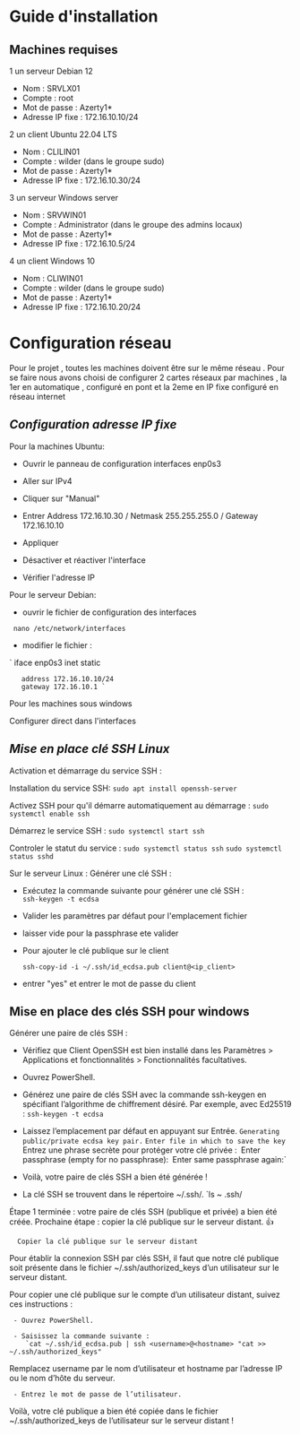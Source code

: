 # Guide d'installation 

## Machines requises

 1 un serveur Debian 12
   - Nom : SRVLX01
   - Compte : root
   - Mot de passe : Azerty1*
   - Adresse IP fixe : 172.16.10.10/24

 
 2 un client Ubuntu 22.04 LTS
   - Nom : CLILIN01
   - Compte : wilder (dans le groupe sudo)
   - Mot de passe : Azerty1*
   - Adresse IP fixe : 172.16.10.30/24
     
 3 un serveur Windows server
   - Nom : SRVWIN01
   - Compte : Administrator (dans le groupe des admins locaux)
   - Mot de passe : Azerty1*
   - Adresse IP fixe : 172.16.10.5/24
     
 4 un client Windows 10 
   - Nom : CLIWIN01
   - Compte : wilder (dans le groupe sudo)
   - Mot de passe : Azerty1*
   - Adresse IP fixe : 172.16.10.20/24


# Configuration réseau 

Pour le projet , toutes les machines doivent être sur le même réseau .
Pour se faire nous avons choisi de configurer 2 cartes réseaux par machines , la 1er en automatique , configuré en pont et la 2eme en IP fixe configuré en réseau internet

 ## *Configuration adresse IP fixe* ##

 Pour la machines Ubuntu:
 
   - Ouvrir le panneau de configuration interfaces enp0s3
 
   - Aller sur IPv4  
 
   - Cliquer sur "Manual" 
 
   - Entrer Address 172.16.10.30 / Netmask 255.255.255.0 / Gateway 172.16.10.10 
 
   - Appliquer  
 
   - Désactiver et réactiver l'interface  
 
   - Vérifier l'adresse IP  
 

 Pour le serveur Debian:

   - ouvrir le fichier de configuration des interfaces  
 
 ` nano /etc/network/interfaces` 
 
   - modifier le fichier : 
 
 ` iface enp0s3 inet static  
 
       address 172.16.10.10/24 
       gateway 172.16.10.1 `

  Pour les machines sous windows 

 Configurer direct dans l'interfaces 


 ## *Mise en place clé SSH Linux* ##
  
  Activation et démarrage du service SSH :

  Installation du service SSH:
  ` sudo apt install openssh-server `

  Activez SSH pour qu'il démarre automatiquement au démarrage :
   `sudo systemctl enable ssh`
   
  Démarrez le service SSH :
   `sudo systemctl start ssh `
   
 Controler le statut du service :
   `sudo systemctl status ssh`
   `sudo systemctl status sshd`

 Sur le serveur Linux : Générer une clé SSH :  
 
   - Exécutez la commande suivante pour générer une clé SSH :  
     `
     ssh-keygen -t ecdsa  
     `
   - Valider les paramètres par défaut pour l'emplacement fichier  
    
   - laisser vide pour la passphrase ete valider  
    
   - Pour ajouter le clé publique sur le client  
    
     ` ssh-copy-id -i ~/.ssh/id_ecdsa.pub client@<ip_client> `
     
   - entrer "yes" et entrer le mot de passe du client


     
  ## Mise en place des clés SSH pour windows
  
Générer une paire de clés SSH :

   - Vérifiez que Client OpenSSH est bien installé dans les Paramètres > Applications et fonctionnalités > Fonctionnalités facultatives.  
    
   - Ouvrez PowerShell.  
    
   - Générez une paire de clés SSH avec la commande ssh-keygen en spécifiant l’algorithme de chiffrement désiré. Par exemple, avec Ed25519 :
       `ssh-keygen -t ecdsa`
   
   - Laissez l’emplacement par défaut en appuyant sur Entrée.
        `Generating public/private ecdsa key pair.`
        `Enter file in which to save the key 
        `Entrez une phrase secrète pour protéger votre clé privée :`
        `Enter passphrase (empty for no passphrase):`
        `Enter same passphrase again:`
        
   - Voilà, votre paire de clés SSH a bien été générée !

   - La clé SSH se trouvent dans le répertoire ~/.ssh/.
         `ls ~ .ssh/
         
   Étape 1 terminée : votre paire de clés SSH (publique et privée) a bien été créée. Prochaine étape : copier la clé publique sur le serveur distant. 👍
    
      Copier la clé publique sur le serveur distant
Pour établir la connexion SSH par clés SSH, il faut que notre clé publique soit présente dans le fichier ~/.ssh/authorized_keys d’un utilisateur sur le serveur distant.

Pour copier une clé publique sur le compte d’un utilisateur distant, suivez ces instructions :

 
     - Ouvrez PowerShell.
     
     - Saisissez la commande suivante :
        `cat ~/.ssh/id_ecdsa.pub | ssh <username>@<hostname> "cat >> ~/.ssh/authorized_keys"
Remplacez username par le nom d’utilisateur et hostname par l’adresse IP ou le nom d’hôte du serveur.

     - Entrez le mot de passe de l’utilisateur.
Voilà, votre clé publique a bien été copiée dans le fichier ~/.ssh/authorized_keys de l’utilisateur sur le serveur distant !

 
